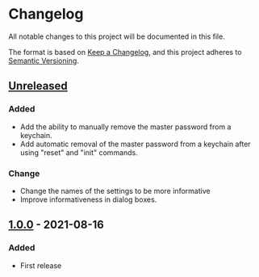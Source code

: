 # Changelog

All notable changes to this project will be documented in this file.

The format is based on [Keep a Changelog](https://keepachangelog.com/en/1.0.0/),
and this project adheres to [Semantic Versioning](https://semver.org/spec/v2.0.0.html).

## [Unreleased]

### Added 

- Add the ability to manually remove the master password from a keychain.
- Add automatic removal of the master password from a keychain 
  after using "reset" and "init" commands.

### Change

- Change the names of the settings to be more informative
- Improve informativeness in dialog boxes.

## [1.0.0] - 2021-08-16

### Added

- First release

[Unreleased]: https://github.com/lxbrvr/alfred-keepassxc-workflow/compare/1.0.0...HEAD
[1.0.0]: https://github.com/lxbrvr/alfred-keepassxc-workflow/releases/tag/1.0.0